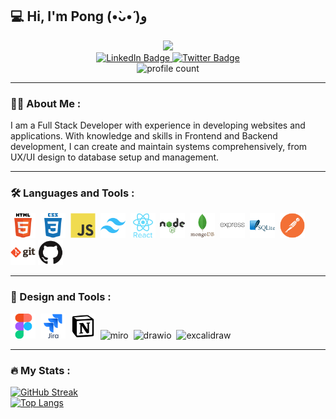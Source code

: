 ## 💻 Hi, I'm Pong (•̀ᴗ•́ )و
<div id="header" align="center">
  <img src="https://user-images.githubusercontent.com/69011963/137184767-79a13ec7-1bb3-4341-a6da-3a149c9c159a.gif" width="200"/>
</div>
<div id="badges" align="center">
  <a href="https://www.linkedin.com/in/watcharapong1996/" target="_blank">
    <img src="https://img.shields.io/badge/LinkedIn-blue?style=for-the-badge&logo=linkedin&logoColor=white" alt="LinkedIn Badge"/>
  </a>
  <a href="https://www.instagram.com/pp.watcharapong/" target="_blank">
    <img src="https://img.shields.io/badge/Instagram-pink?style=for-the-badge&logo=instagram&logoColor=black" alt="Twitter Badge"/>
  </a><br/>
  <img src="https://komarev.com/ghpvc/?username=Voltran1c&style=for-the-badge&color=green" alt="profile count"/>
</div>

---

### :woman_technologist: About Me :
I am a Full Stack Developer with experience in developing websites and applications. With knowledge and skills in Frontend and Backend development, I can create and maintain systems comprehensively, from UX/UI design to database setup and management.

---

### 🛠️ Languages and Tools :
<div>
  <img src="https://github.com/devicons/devicon/blob/master/icons/html5/html5-original-wordmark.svg" title="HTML5" alt="HTML" width="40" height="40"/>&nbsp;
  <img src="https://github.com/devicons/devicon/blob/master/icons/css3/css3-plain-wordmark.svg"  title="CSS3" alt="CSS" width="40" height="40"/>&nbsp;
  <img src="https://github.com/devicons/devicon/blob/master/icons/javascript/javascript-original.svg" title="JavaScript" alt="JavaScript" width="40" height="40"/>&nbsp;
  <img src="https://github.com/devicons/devicon/blob/master/icons/tailwindcss/tailwindcss-original.svg" title="Tailwindcss" alt="Tailwindcss" width="40" height="40"/>&nbsp;
  <img src="https://github.com/devicons/devicon/blob/master/icons/react/react-original-wordmark.svg" title="React" alt="React" width="40" height="40"/>&nbsp;
  <img src="https://github.com/devicons/devicon/blob/master/icons/nodejs/nodejs-original-wordmark.svg" title="NodeJS" alt="NodeJS" width="40" height="40"/>&nbsp;
  <img src="https://github.com/devicons/devicon/blob/master/icons/mongodb/mongodb-original-wordmark.svg" title="mongodb" alt="mongodb" width="40" height="40"/>&nbsp;
  <img src="https://github.com/devicons/devicon/blob/master/icons/express/express-original-wordmark.svg" title="express" alt="express" width="40" height="40"/>&nbsp;
  <img src="https://github.com/devicons/devicon/blob/master/icons/sqlite/sqlite-original-wordmark.svg" title="sqlite" alt="sqlite" width="40" height="40"/>&nbsp;
  <img src="https://github.com/devicons/devicon/blob/master/icons/postman/postman-original.svg" title="postman" alt="postman" width="40" height="40"/>&nbsp;
  <img src="https://github.com/devicons/devicon/blob/master/icons/git/git-original-wordmark.svg" title="Git" **alt="Git" width="40" height="40"/>
  <img src="https://github.com/devicons/devicon/blob/master/icons/github/github-original.svg" title="github" **alt="github" width="40" height="40"/>
</div>

---

### 🎨 Design and Tools :
<div>
  <img src="https://github.com/devicons/devicon/blob/master/icons/figma/figma-original.svg" title="figma" alt="figma" width="40" height="40"/>&nbsp;
  <img src="https://github.com/devicons/devicon/blob/master/icons/jira/jira-original-wordmark.svg"  title="jira" alt="jira" width="40" height="40"/>&nbsp;
  <img src="https://github.com/devicons/devicon/blob/master/icons/notion/notion-original.svg" title="notion" alt="notion" width="40" height="40"/>&nbsp;
  <img src="https://store-images.s-microsoft.com/image/apps.47763.13959754522315136.87be3224-9693-4fd4-8cd4-af6362fb8d37.b3c24453-164b-4d03-b561-e77aec7c076a" title="miro" alt="miro" width="40" height="40"/>&nbsp;
  <img src="https://miro.medium.com/v2/resize:fit:267/1*CalM6rOuHxReY6W-rE01lw.png" title="drawio" alt="drawio" width="40" height="40"/>&nbsp;
  <img src="https://images.g2crowd.com/uploads/product/image/large_detail/large_detail_4faa9d4c43f2c79f9bee4a0ac10bd9ec/excalidraw.png" title="excalidraw" alt="excalidraw" width="40" height="40"/>&nbsp;
</div>

---

### :fire: My Stats :
[![GitHub Streak](http://github-readme-streak-stats.herokuapp.com?user=Voltran1c&theme=dark&background=000000)](https://git.io/streak-stats)<br/>
[![Top Langs](https://github-readme-stats.vercel.app/api/top-langs/?username=Voltran1c&layout=compact&theme=vision-friendly-dark)](https://github.com/anuraghazra/github-readme-stats)
